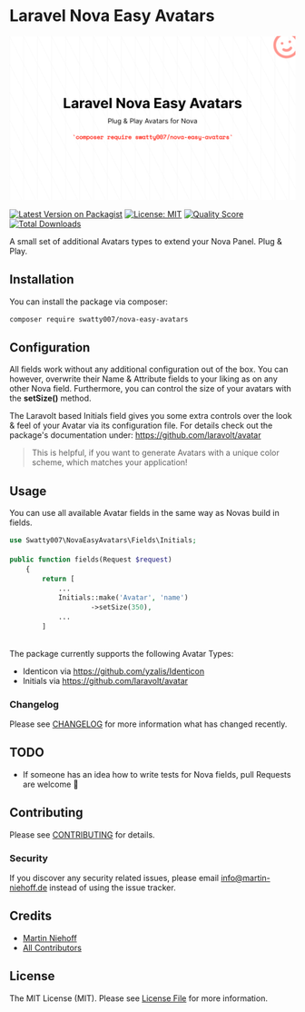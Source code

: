 # Laravel Nova Easy Avatars

![Package Banner](./docs/banner.png "Package Banner")

[![Latest Version on Packagist](https://img.shields.io/packagist/v/swatty007/nova-easy-avatars.svg?style=flat-square)](https://packagist.org/packages/swatty007/nova-easy-avatars)
[![License: MIT](https://img.shields.io/badge/license-MIT-brightgreen.svg?style=flat-square)](https://opensource.org/licenses/MIT)
[![Quality Score](https://img.shields.io/scrutinizer/g/swatty007/nova-easy-avatars.svg?style=flat-square)](https://scrutinizer-ci.com/g/swatty007/nova-easy-avatars)
[![Total Downloads](https://img.shields.io/packagist/dt/swatty007/nova-easy-avatars.svg?style=flat-square)](https://packagist.org/packages/swatty007/nova-easy-avatars)

A small set of additional Avatars types to extend your Nova Panel. Plug & Play.

## Installation

You can install the package via composer:

```bash
composer require swatty007/nova-easy-avatars
```

## Configuration
All fields work without any additional configuration out of the box.
You can however, overwrite their Name & Attribute fields to your liking as on any other Nova field.
Furthermore, you can control the size of your avatars with the **setSize()** method.

The Laravolt based Initials field gives you some extra controls over the look & feel of your Avatar via its configuration file.
For details check out the package's documentation under: https://github.com/laravolt/avatar
> This is helpful, if you want to generate Avatars with a unique color scheme, which matches your application!

## Usage
You can use all available Avatar fields in the same way as Novas build in fields.

``` php
use Swatty007\NovaEasyAvatars\Fields\Initials;

public function fields(Request $request)
    {
        return [
            ...
            Initials::make('Avatar', 'name')
                    ->setSize(350),
            ...
        ]
    
```

The package currently supports the following Avatar Types:
- Identicon via https://github.com/yzalis/Identicon
- Initials via https://github.com/laravolt/avatar

### Changelog

Please see [CHANGELOG](CHANGELOG.md) for more information what has changed recently.

## TODO

- If someone has an idea how to write tests for Nova fields, pull Requests are welcome :monocle_face:

## Contributing

Please see [CONTRIBUTING](CONTRIBUTING.md) for details.

### Security

If you discover any security related issues, please email info@martin-niehoff.de instead of using the issue tracker.

## Credits

- [Martin Niehoff](https://github.com/swatty007)
- [All Contributors](../../contributors)

## License

The MIT License (MIT). Please see [License File](LICENSE.md) for more information.
